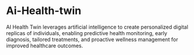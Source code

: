 # Ai-Health-twin
AI Health Twin leverages artificial intelligence to create personalized digital replicas of individuals, enabling predictive health monitoring, early diagnosis, tailored treatments, and proactive wellness management for improved healthcare outcomes.
